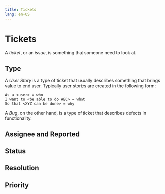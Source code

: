 ```yaml
---
title: Tickets
lang: en-US
---
```


# Tickets

A *ticket*, or an *issue*, is something that someone need to look at.

## Type

A *User Story* is a type of ticket that usually describes something that brings value to end user. Typically user stories are created in the following form:

```
As a <user> = who
I want to <be able to do ABC> = what
So that <XYZ can be done> = why
```

A *Bug*, on the other hand, is a type of ticket that describes defects in functionality.

## Assignee and Reported

## Status

## Resolution

## Priority
